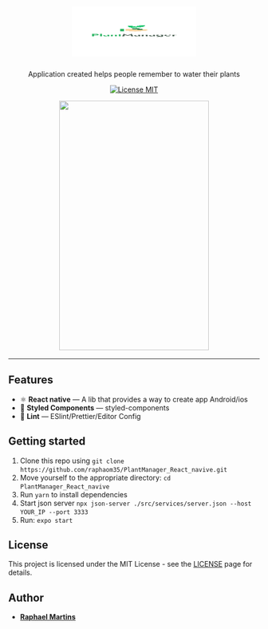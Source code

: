 <h1 align="center">
  <img src="https://github.com/raphaom35/PlantManager_React_navive/blob/main/assets/splash.png" width=250  height=100 alt="Moveit">
<br>
</h1>

<p align="center">
Application created helps people remember to water their plants
</p>

<p align="center">
  <a href="https://opensource.org/licenses/MIT">
    <img src="https://img.shields.io/badge/License-MIT-blue.svg" alt="License MIT">
  </a>
</p>

<div align="center">
<img src="/plant_.gif" width="300" height=500 />

</div>

<hr />

## Features

- ⚛️ **React native** — A lib that provides a way to create app Android/ios
- 💅 **Styled Components** — styled-components
- 💖 **Lint** — ESlint/Prettier/Editor Config

## Getting started

1. Clone this repo using `git clone https://github.com/raphaom35/PlantManager_React_navive.git`
2. Move yourself to the appropriate directory: `cd PlantManager_React_navive`<br />
3. Run `yarn` to install dependencies<br />
4. Start json server `npx json-server ./src/services/server.json --host YOUR_IP --port 3333`
5. Run: `expo start`

## License

This project is licensed under the MIT License - see the [LICENSE](https://opensource.org/licenses/MIT) page for details.

## Author

- [**Raphael Martins**](https://www.linkedin.com/in/raphaelmartinsdev)
